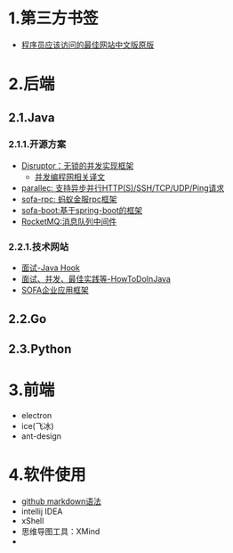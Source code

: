 # 1.第三方书签
- [程序员应该访问的最佳网站中文版原版](https://www.cnblogs.com/loveincode/p/7356803.html)


# 2.后端
## 2.1.Java
### 2.1.1.开源方案
* [Disruptor：无锁的并发实现框架](https://github.com/LMAX-Exchange/disruptor/wiki/Introduction)      
  - [并发编程网相关译文](http://ifeve.com/disruptor/)     
* [parallec: 支持异步并行HTTP(S)/SSH/TCP/UDP/Ping请求](https://github.com/eBay/parallec)  
* [sofa-rpc: 蚂蚁金服rpc框架](https://github.com/alipay/sofa-rpc)
* [sofa-boot:基于spring-boot的框架](https://github.com/alipay/sofa-boot)
* [RocketMQ:消息队列中间件](http://rocketmq.apache.org/docs/quick-start/)

### 2.2.1.技术网站
- [面试-Java Hook](http://javahonk.com/category/interview/)
- [面试、并发、最佳实践等-HowToDoInJava](https://howtodoinjava.com/java-8-tutorial/)
- [SOFA企业应用框架](https://blog.csdn.net/significantfrank/article/details/79286947)
## 2.2.Go

## 2.3.Python

# 3.前端  
* electron
* ice(飞冰)
* ant-design


# 4.软件使用 
* [github markdown语法](https://www.cnblogs.com/yabin/p/6366151.html)
* intellij IDEA
* xShell
* 思维导图工具：XMind
*
